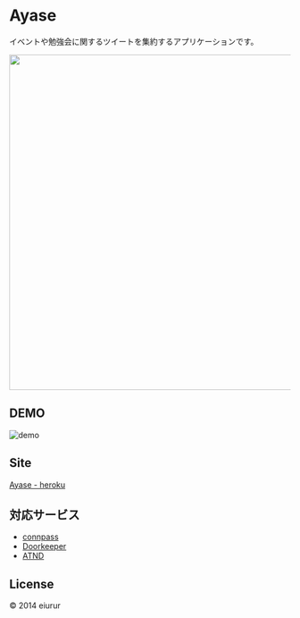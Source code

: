 Ayase
=====

イベントや勉強会に関するツイートを集約するアプリケーションです。

<img src="https://dl.dropboxusercontent.com/u/31717228/images/Ayase/aayse.png" width="600px">

DEMO
-----

<!-- <img src="https://dl.dropboxusercontent.com/u/31717228/898/ayase/ayase_update-compressor.gif" width="600px"> -->

![demo](https://dl.dropboxusercontent.com/u/31717228/898/ayase/ayase_update-compressor.gif)

Site
-----

<a href="http://ayase.herokuapp.com" target="_blank">Ayase - heroku</a>


対応サービス
-----

- <a href="http://connpass.com/" target="_blank">connpass</a>
- <a href="https://www.doorkeeper.jp/" target="_blank">Doorkeeper</a>
- <a href="https://atnd.org/" target="_blank">ATND</a>


License
------

© 2014 eiurur
